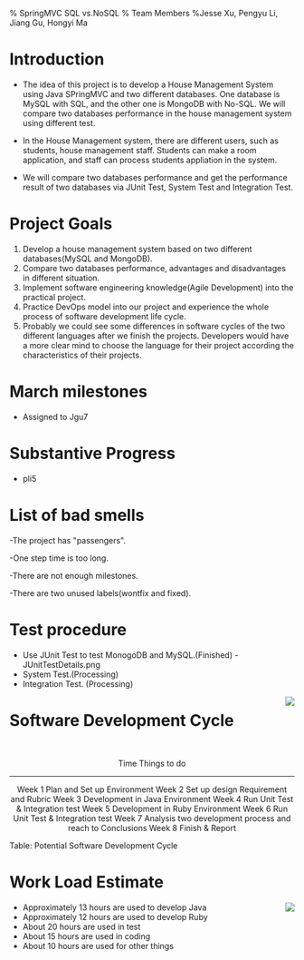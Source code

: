 % SpringMVC SQL vs.NoSQL
% Team Members
%Jesse Xu, Pengyu Li, Jiang Gu, Hongyi Ma




# Introduction
- The idea of this project is to develop a House Management System using Java SPringMVC and two different databases. One database is MySQL with SQL, and the other one is MongoDB with No-SQL. We will compare two databases performance in the house management system using different test.

- In the House Management system, there are different users, such as students, house management staff. Students can make a room application, and staff can process students appliation in the system.

- We will compare two databases performance and get the performance result of two databases via JUnit Test, System Test and Integration Test.

# Project Goals
1. Develop a house management system based on two different databases(MySQL and MongoDB).
2. Compare two databases performance, advantages and disadvantages in different situation.
3. Implement software engineering knowledge(Agile Development) into the practical project.
4. Practice DevOps model into our project and experience the whole process of software development life cycle. 
5. Probably we could see some differences in software cycles of the two different languages after we finish the projects. Developers would have a more clear mind to choose the language for their project according the characteristics of their projects.


# March milestones
- Assigned to Jgu7

# Substantive Progress
- pli5



# List of bad smells
-The project has "passengers".

-One step time is too long.

-There are not enough milestones.

-There are two unused labels(wontfix and fixed).

# Test procedure
- Use JUnit Test to test MonogoDB and MySQL.(Finished)
-JUnitTestDetails.png
- System Test.(Processing)
- Integration Test. (Processing)
<img align=right src="../img/JUnitTestDetails.png">

# Software Development Cycle

<br>
<center>

  Time      Things to do
---------   -------------------------------------
   Week 1     Plan and Set up Environment
   Week 2     Set up design Requirement and Rubric
   Week 3     Development in Java Environment
   Week 4     Run Unit Test & Integration test
   Week 5     Development in Ruby Environment
   Week 6     Run Unit Test & Integration test
   Week 7     Analysis two development process and reach to Conclusions
   Week 8     Finish &  Report
</center>

Table:  Potential Software Development Cycle

# Work Load Estimate

<img align=right src="../img/plot/plot1.png">

- Approximately 13 hours are used to develop Java
- Approximately 12 hours are used to develop Ruby
- About 20 hours are used in test
- About 15 hours are used in coding
- About 10 hours are used for other things


